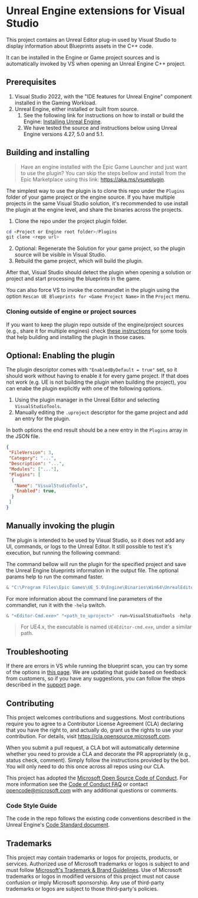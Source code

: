 # Unreal Engine extensions for Visual Studio

This project contains an Unreal Editor plug-in used by Visual Studio to display information about Blueprints assets in the C++ code.

It can be installed in the Engine or Game project sources and is automatically invoked by VS when opening an Unreal Engine C++ project.

## Prerequisites

1. Visual Studio 2022, with the "IDE features for Unreal Engine" component installed in the Gaming Workload.
2. Unreal Engine, either installed or built from source.
   1. See the following link for instructions on how to install or build the Engine: [Installing Unreal Engine](https://docs.unrealengine.com/5.0/en-US/installing-unreal-engine).
   1. We have tested the source and instructions below using Unreal Engine versions 4.27, 5.0 and 5.1.

## Building and installing

> Have an engine installed with the Epic Game Launcher and just want to use the plugin? You can skip the steps bellow and install from the Epic Marketplace using this link: <https://aka.ms/vsueplugin>.

The simplest way to use the plugin is to clone this repo under the `Plugins` folder of your game project or the engine source.
If you have multiple projects in the same Visual Studio solution, it's recommended to use install the plugin at the engine level, and share the binaries across the projects.

1. Clone the repo under the project plugin folder.

```powershell
cd <Project or Engine root folder>/Plugins
git clone <repo url>
```

2. Optional: Regenerate the Solution for your game project, so the plugin source will be visible in Visual Studio.
3. Rebuild the game project, which will build the plugin.

After that, Visual Studio should detect the plugin when opening a solution or project and start processing the blueprints in the game.

You can also force VS to invoke the commandlet in the plugin using the option `Rescan UE Blueprints for <Game Project Name>` in the `Project` menu.

### Cloning outside of engine or project sources

If you want to keep the plugin repo outside of the engine/project sources (e.g., share it for multiple engines) check [these instructions](Scripts/README.md) for some tools that help building and installing the plugin in those cases.

## Optional: Enabling the plugin

The plugin descriptor comes with `"EnabledByDefault = true"` set, so it should work without having to enable it for every game project.
If that does not work (e.g. UE is not building the plugin when building the project), you can enabe the plugin explicitly with one of the following options.

1. Using the plugin manager in the Unreal Editor and selecting `VisualStudioTools`.
2. Manually editing the `.uproject` descriptor for the game project and add an entry for the plugin.

In both options the end result should be a new entry in the `Plugins` array in the JSON file.

```JSON
{
 "FileVersion": 3,
 "Category": "...",
 "Description": "...",
 "Modules": ["..."],
 "Plugins": [
  {
   "Name": "VisualStudioTools",
   "Enabled": true,
  }
 ]
}
```

## Manually invoking the plugin

The plugin is intended to be used by Visual Studio, so it does not add any UI, commands, or logs to the Unreal Editor.
It still possible to test it's execution, but running the following command:

The command bellow will run the plugin for the specified project and save the Unreal Engine blueprints information in the output file.
The optional params help to run the command faster.

```powershell
& "C:\Program Files\Epic Games\UE_5.0\Engine\Binaries\Win64\UnrealEditor-Cmd.exe" "$Env:UserProfile\Unreal Projects\EmptyProject\EmptyProject.uproject" -run=VisualStudioTools -output "$Env:Temp\vs-ue-tools.json" [-unattended -noshadercompile -nosound -nullrhi -nocpuprofilertrace -nocrashreports -nosplash]
```

For more information about the command line parameters of the commandlet, run it with the `-help` switch.

```powershell
& "<Editor-Cmd.exe>" "<path_to_uproject>" -run=VisualStudioTools -help [-unattended -noshadercompile -nosound -nullrhi -nocpuprofilertrace -nocrashreports -nosplash]
```

> For UE4.x, the executable is named `UE4Editor-cmd.exe`, under a similar path.

## Troubleshooting

If there are errors in VS while running the blueprint scan, you can try some of the options in [this page](Docs/Troubleshooting.md). We are updating that guide based on feedback from customers, so if you have any suggestions, you can follow the steps described in the [support](SUPPORT.md) page.

## Contributing

This project welcomes contributions and suggestions.  Most contributions require you to agree to a
Contributor License Agreement (CLA) declaring that you have the right to, and actually do, grant us
the rights to use your contribution. For details, visit <https://cla.opensource.microsoft.com>.

When you submit a pull request, a CLA bot will automatically determine whether you need to provide
a CLA and decorate the PR appropriately (e.g., status check, comment). Simply follow the instructions
provided by the bot. You will only need to do this once across all repos using our CLA.

This project has adopted the [Microsoft Open Source Code of Conduct](https://opensource.microsoft.com/codeofconduct/).
For more information see the [Code of Conduct FAQ](https://opensource.microsoft.com/codeofconduct/faq/) or
contact [opencode@microsoft.com](mailto:opencode@microsoft.com) with any additional questions or comments.

### Code Style Guide

The code in the repo follows the existing code conventions described in the Unreal Engine's [Code Standard document](https://docs.unrealengine.com/INT/epic-cplusplus-coding-standard-for-unreal-engine/).

## Trademarks

This project may contain trademarks or logos for projects, products, or services. Authorized use of Microsoft trademarks or logos is subject to and must follow [Microsoft's Trademark & Brand Guidelines](https://www.microsoft.com/en-us/legal/intellectualproperty/trademarks/usage/general).
Use of Microsoft trademarks or logos in modified versions of this project must not cause confusion or imply Microsoft sponsorship.
Any use of third-party trademarks or logos are subject to those third-party's policies.
